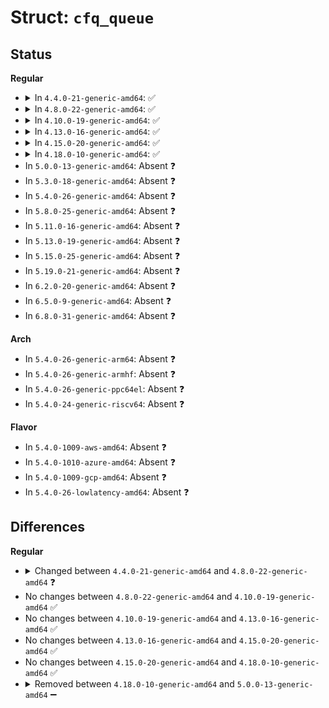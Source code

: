 # Struct: <code>cfq_queue</code>

## Status
<b>Regular</b>
<ul>
<li>
<details>
<summary>In <code>4.4.0-21-generic-amd64</code>: ✅</summary>

```c
struct cfq_queue {
    int ref;
    unsigned int flags;
    struct cfq_data * cfqd;
    struct rb_node rb_node;
    long unsigned int rb_key;
    struct rb_node p_node;
    struct rb_root * p_root;
    struct rb_root sort_list;
    struct request * next_rq;
    int[2] queued;
    int[2] allocated;
    struct list_head fifo;
    long unsigned int dispatch_start;
    unsigned int allocated_slice;
    unsigned int slice_dispatch;
    long unsigned int slice_start;
    long unsigned int slice_end;
    long int slice_resid;
    int prio_pending;
    int dispatched;
    short unsigned int ioprio;
    short unsigned int org_ioprio;
    short unsigned int ioprio_class;
    pid_t pid;
    u32 seek_history;
    sector_t last_request_pos;
    struct cfq_rb_root * service_tree;
    struct cfq_queue * new_cfqq;
    struct cfq_group * cfqg;
    long unsigned int nr_sectors;
}
```
</details>
</li>
<li>
<details>
<summary>In <code>4.8.0-22-generic-amd64</code>: ✅</summary>

```c
struct cfq_queue {
    int ref;
    unsigned int flags;
    struct cfq_data * cfqd;
    struct rb_node rb_node;
    u64 rb_key;
    struct rb_node p_node;
    struct rb_root * p_root;
    struct rb_root sort_list;
    struct request * next_rq;
    int[2] queued;
    int[2] allocated;
    struct list_head fifo;
    u64 dispatch_start;
    u64 allocated_slice;
    u64 slice_dispatch;
    u64 slice_start;
    u64 slice_end;
    s64 slice_resid;
    int prio_pending;
    int dispatched;
    short unsigned int ioprio;
    short unsigned int org_ioprio;
    short unsigned int ioprio_class;
    short unsigned int org_ioprio_class;
    pid_t pid;
    u32 seek_history;
    sector_t last_request_pos;
    struct cfq_rb_root * service_tree;
    struct cfq_queue * new_cfqq;
    struct cfq_group * cfqg;
    long unsigned int nr_sectors;
}
```
</details>
</li>
<li>
<details>
<summary>In <code>4.10.0-19-generic-amd64</code>: ✅</summary>

```c
struct cfq_queue {
    int ref;
    unsigned int flags;
    struct cfq_data * cfqd;
    struct rb_node rb_node;
    u64 rb_key;
    struct rb_node p_node;
    struct rb_root * p_root;
    struct rb_root sort_list;
    struct request * next_rq;
    int[2] queued;
    int[2] allocated;
    struct list_head fifo;
    u64 dispatch_start;
    u64 allocated_slice;
    u64 slice_dispatch;
    u64 slice_start;
    u64 slice_end;
    s64 slice_resid;
    int prio_pending;
    int dispatched;
    short unsigned int ioprio;
    short unsigned int org_ioprio;
    short unsigned int ioprio_class;
    short unsigned int org_ioprio_class;
    pid_t pid;
    u32 seek_history;
    sector_t last_request_pos;
    struct cfq_rb_root * service_tree;
    struct cfq_queue * new_cfqq;
    struct cfq_group * cfqg;
    long unsigned int nr_sectors;
}
```
</details>
</li>
<li>
<details>
<summary>In <code>4.13.0-16-generic-amd64</code>: ✅</summary>

```c
struct cfq_queue {
    int ref;
    unsigned int flags;
    struct cfq_data * cfqd;
    struct rb_node rb_node;
    u64 rb_key;
    struct rb_node p_node;
    struct rb_root * p_root;
    struct rb_root sort_list;
    struct request * next_rq;
    int[2] queued;
    int[2] allocated;
    struct list_head fifo;
    u64 dispatch_start;
    u64 allocated_slice;
    u64 slice_dispatch;
    u64 slice_start;
    u64 slice_end;
    s64 slice_resid;
    int prio_pending;
    int dispatched;
    short unsigned int ioprio;
    short unsigned int org_ioprio;
    short unsigned int ioprio_class;
    short unsigned int org_ioprio_class;
    pid_t pid;
    u32 seek_history;
    sector_t last_request_pos;
    struct cfq_rb_root * service_tree;
    struct cfq_queue * new_cfqq;
    struct cfq_group * cfqg;
    long unsigned int nr_sectors;
}
```
</details>
</li>
<li>
<details>
<summary>In <code>4.15.0-20-generic-amd64</code>: ✅</summary>

```c
struct cfq_queue {
    int ref;
    unsigned int flags;
    struct cfq_data * cfqd;
    struct rb_node rb_node;
    u64 rb_key;
    struct rb_node p_node;
    struct rb_root * p_root;
    struct rb_root sort_list;
    struct request * next_rq;
    int[2] queued;
    int[2] allocated;
    struct list_head fifo;
    u64 dispatch_start;
    u64 allocated_slice;
    u64 slice_dispatch;
    u64 slice_start;
    u64 slice_end;
    s64 slice_resid;
    int prio_pending;
    int dispatched;
    short unsigned int ioprio;
    short unsigned int org_ioprio;
    short unsigned int ioprio_class;
    short unsigned int org_ioprio_class;
    pid_t pid;
    u32 seek_history;
    sector_t last_request_pos;
    struct cfq_rb_root * service_tree;
    struct cfq_queue * new_cfqq;
    struct cfq_group * cfqg;
    long unsigned int nr_sectors;
}
```
</details>
</li>
<li>
<details>
<summary>In <code>4.18.0-10-generic-amd64</code>: ✅</summary>

```c
struct cfq_queue {
    int ref;
    unsigned int flags;
    struct cfq_data * cfqd;
    struct rb_node rb_node;
    u64 rb_key;
    struct rb_node p_node;
    struct rb_root * p_root;
    struct rb_root sort_list;
    struct request * next_rq;
    int[2] queued;
    int[2] allocated;
    struct list_head fifo;
    u64 dispatch_start;
    u64 allocated_slice;
    u64 slice_dispatch;
    u64 slice_start;
    u64 slice_end;
    s64 slice_resid;
    int prio_pending;
    int dispatched;
    short unsigned int ioprio;
    short unsigned int org_ioprio;
    short unsigned int ioprio_class;
    short unsigned int org_ioprio_class;
    pid_t pid;
    u32 seek_history;
    sector_t last_request_pos;
    struct cfq_rb_root * service_tree;
    struct cfq_queue * new_cfqq;
    struct cfq_group * cfqg;
    long unsigned int nr_sectors;
}
```
</details>
</li>
<li>
In <code>5.0.0-13-generic-amd64</code>: Absent ❓
</li>
<li>
In <code>5.3.0-18-generic-amd64</code>: Absent ❓
</li>
<li>
In <code>5.4.0-26-generic-amd64</code>: Absent ❓
</li>
<li>
In <code>5.8.0-25-generic-amd64</code>: Absent ❓
</li>
<li>
In <code>5.11.0-16-generic-amd64</code>: Absent ❓
</li>
<li>
In <code>5.13.0-19-generic-amd64</code>: Absent ❓
</li>
<li>
In <code>5.15.0-25-generic-amd64</code>: Absent ❓
</li>
<li>
In <code>5.19.0-21-generic-amd64</code>: Absent ❓
</li>
<li>
In <code>6.2.0-20-generic-amd64</code>: Absent ❓
</li>
<li>
In <code>6.5.0-9-generic-amd64</code>: Absent ❓
</li>
<li>
In <code>6.8.0-31-generic-amd64</code>: Absent ❓
</li>
</ul>
<b>Arch</b>
<ul>
<li>
In <code>5.4.0-26-generic-arm64</code>: Absent ❓
</li>
<li>
In <code>5.4.0-26-generic-armhf</code>: Absent ❓
</li>
<li>
In <code>5.4.0-26-generic-ppc64el</code>: Absent ❓
</li>
<li>
In <code>5.4.0-24-generic-riscv64</code>: Absent ❓
</li>
</ul>
<b>Flavor</b>
<ul>
<li>
In <code>5.4.0-1009-aws-amd64</code>: Absent ❓
</li>
<li>
In <code>5.4.0-1010-azure-amd64</code>: Absent ❓
</li>
<li>
In <code>5.4.0-1009-gcp-amd64</code>: Absent ❓
</li>
<li>
In <code>5.4.0-26-lowlatency-amd64</code>: Absent ❓
</li>
</ul>

## Differences
<b>Regular</b>
<ul>
<li>
<details>
<summary>Changed between <code>4.4.0-21-generic-amd64</code> and <code>4.8.0-22-generic-amd64</code> ❓</summary>
<ul>
<li>
<b>Field added. </b>
<code>short unsigned int org_ioprio_class</code>
</li>
<li>
<b>Field type changed. </b>
<code>long unsigned int rb_key</code> ➡️ <code>u64 rb_key</code>
</li>
<li>
<b>Field type changed. </b>
<code>long unsigned int dispatch_start</code> ➡️ <code>u64 dispatch_start</code>
</li>
<li>
<b>Field type changed. </b>
<code>unsigned int allocated_slice</code> ➡️ <code>u64 allocated_slice</code>
</li>
<li>
<b>Field type changed. </b>
<code>unsigned int slice_dispatch</code> ➡️ <code>u64 slice_dispatch</code>
</li>
<li>
<b>Field type changed. </b>
<code>long unsigned int slice_start</code> ➡️ <code>u64 slice_start</code>
</li>
<li>
<b>Field type changed. </b>
<code>long unsigned int slice_end</code> ➡️ <code>u64 slice_end</code>
</li>
<li>
<b>Field type changed. </b>
<code>long int slice_resid</code> ➡️ <code>s64 slice_resid</code>
</li>
</ul>
</details>
</li>
<li>
No changes between <code>4.8.0-22-generic-amd64</code> and <code>4.10.0-19-generic-amd64</code> ✅
</li>
<li>
No changes between <code>4.10.0-19-generic-amd64</code> and <code>4.13.0-16-generic-amd64</code> ✅
</li>
<li>
No changes between <code>4.13.0-16-generic-amd64</code> and <code>4.15.0-20-generic-amd64</code> ✅
</li>
<li>
No changes between <code>4.15.0-20-generic-amd64</code> and <code>4.18.0-10-generic-amd64</code> ✅
</li>
<li>
<details>
<summary>Removed between <code>4.18.0-10-generic-amd64</code> and <code>5.0.0-13-generic-amd64</code> ➖</summary>

```c
struct cfq_queue {
    int ref;
    unsigned int flags;
    struct cfq_data * cfqd;
    struct rb_node rb_node;
    u64 rb_key;
    struct rb_node p_node;
    struct rb_root * p_root;
    struct rb_root sort_list;
    struct request * next_rq;
    int[2] queued;
    int[2] allocated;
    struct list_head fifo;
    u64 dispatch_start;
    u64 allocated_slice;
    u64 slice_dispatch;
    u64 slice_start;
    u64 slice_end;
    s64 slice_resid;
    int prio_pending;
    int dispatched;
    short unsigned int ioprio;
    short unsigned int org_ioprio;
    short unsigned int ioprio_class;
    short unsigned int org_ioprio_class;
    pid_t pid;
    u32 seek_history;
    sector_t last_request_pos;
    struct cfq_rb_root * service_tree;
    struct cfq_queue * new_cfqq;
    struct cfq_group * cfqg;
    long unsigned int nr_sectors;
}
```
</details>
</li>
</ul>
